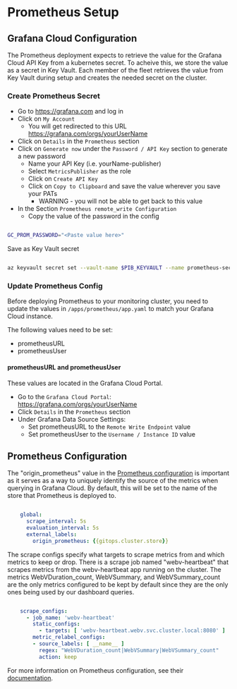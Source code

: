 # Prometheus Setup

## Grafana Cloud Configuration

The Prometheus deployment expects to retrieve the value for the Grafana Cloud API Key from a kubernetes secret. To acheive this, we store the value as a secret in Key Vault. Each member of the fleet retrieves the value from Key Vault during setup and creates the needed secret on the cluster.

### Create Prometheus Secret

* Go to <https://grafana.com> and log in
* Click on `My Account`
  * You will get redirected to this URL <https://grafana.com/orgs/yourUserName>
* Click on `Details` in the `Prometheus` section
* Click on `Generate now` under the `Password / API Key` section to generate a new password
  * Name your API Key (i.e. yourName-publisher)
  * Select `MetricsPublisher` as the role
  * Click on `Create API Key`
  * Click on `Copy to Clipboard` and save the value wherever you save your PATs
    * WARNING - you will not be able to get back to this value
* In the Section `Prometheus remote_write Configuration`
  * Copy the value of the password in the config

```bash

GC_PROM_PASSWORD="<Paste value here>"

```

Save as Key Vault secret

```bash

az keyvault secret set --vault-name $PIB_KEYVAULT --name prometheus-secret --value $GC_PROM_PASSWORD

```

### Update Prometheus Config

Before deploying Prometheus to your monitoring cluster, you need to update the values in `/apps/prometheus/app.yaml` to match your Grafana Cloud instance.

The following values need to be set:

* prometheusURL
* prometheusUser

#### prometheusURL and prometheusUser

These values are located in the Grafana Cloud Portal.

* Go to the `Grafana Cloud Portal`: <https://grafana.com/orgs/yourUserName>
* Click `Details` in the `Prometheus` section
* Under Grafana Data Source Settings:
  * Set prometheusURL to the `Remote Write Endpoint` value
  * Set prometheusUser to the `Username / Instance ID` value

## Prometheus Configuration

The "origin_prometheus" value in the [Prometheus configuration](./.gitops/dev/prometheus.yaml) is important as it serves as a way to uniquely identify the source of the metrics when querying in Grafana Cloud. By default, this will be set to the name of the store that Prometheus is deployed to.

```yaml

    global:
      scrape_interval: 5s
      evaluation_interval: 5s
      external_labels:
        origin_prometheus: {{gitops.cluster.store}}

```

The scrape configs specify what targets to scrape metrics from and which metrics to keep or drop. There is a scrape job named "webv-heartbeat" that scrapes metrics from the webv-heartbeat app running on the cluster. The metrics WebVDuration_count, WebVSummary, and WebVSummary_count are the only metrics configured to be kept by default since they are the only ones being used by our dashboard queries.

```yaml

    scrape_configs:
      - job_name: 'webv-heartbeat'
        static_configs:
          - targets: [ 'webv-heartbeat.webv.svc.cluster.local:8080' ]
        metric_relabel_configs:
        - source_labels: [ __name__ ]
          regex: "WebVDuration_count|WebVSummary|WebVSummary_count"
          action: keep

```

For more information on Prometheus configuration, see their [documentation](https://prometheus.io/docs/prometheus/latest/configuration/configuration/).
